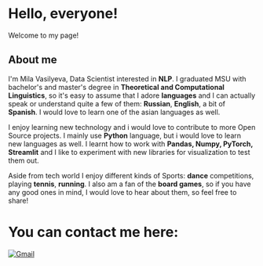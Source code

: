 # Hello, everyone! 
Welcome to my page!

## About me
I'm Mila Vasilyeva, Data Scientist interested in **NLP**. I graduated MSU with bachelor's and master's degree in **Theoretical and Computational Linguistics**, so it's easy to assume that I adore **languages** and I can actually speak or understand quite a few of them: **Russian**, **English**, a bit of **Spanish**. I would love to learn one of the asian languages as well.

I enjoy learning new technology and i would love to contribute to more Open Source projects. I mainly use **Python** language, but i would love to learn new languages as well. I learnt how to work with **Pandas, Numpy, PyTorch, Streamlit** and I like to experiment with new libraries for visualization to test them out.

Aside from tech world I enjoy different kinds of Sports: **dance** competitions, playing **tennis**, **running**. I also am a fan of the **board games**, so if you have any good ones in mind, I would love to hear about them, so feel free to share!

# You can contact me here:
[![Gmail](https://img.shields.io/badge/Gmail-D14836?style=for-the-badge&logo=gmail&logoColor=white)](https://www.millavasilieva@gmail.com)
